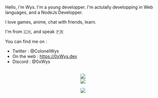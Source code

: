 
Hello, i'm Wys.
I'm a young developper. I'm actulally developping in Web languages, and a NodeJs Developper.

I love games, anime, chat with friends, learn.

I'm from 🇨🇭, and speak 🇫🇷 

You can find me on :
- Twitter : @ColonelWys
- On the web : https://0xWys.dev
- Discord : @0xWys

<div align="center">
<br>
<img src="https://github-readme-stats.vercel.app/api?username=Wys2&include_all_commits=true&show_icons=true&hide_border=true&hide_title=true&count_private=true&theme=dark">
<br>
<img src="https://github-readme-stats.vercel.app/api/top-langs/?username=Wys2&layout=compact&count_private=true&langs_count=8&hide_border=true&theme=dark">
</div>
 <p align="center">
   <img src="https://visitcount.itsvg.in/api?id=wys2&label=Profile%20Views&color=12&icon=2&pretty=true">
</p>
